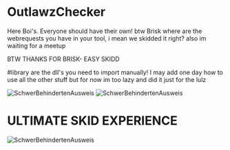 # OutlawzChecker
Here Boi's. Everyone should have their own! btw Brisk where are the webrequests you have in your tool, i mean we skidded it right? also im waiting for a meetup

BTW THANKS FOR BRISK- EASY SKIDD

#library are the dll's you need to import manually!
I may add one day how to use all the other stuff but for now im too lazy and did it just for the lulz



![SchwerBehindertenAusweis](https://cdn.discordapp.com/attachments/740150298361856071/740152629186789376/unknown.png)
![SchwerBehindertenAusweis](https://gyazo.com/a2dc8941404be53f066668a40ea35b5b.png)

  
# ULTIMATE SKID EXPERIENCE
  

![SchwerBehindertenAusweis](https://i.ytimg.com/vi/_3tKx5C8mh4/maxresdefault.jpg)
